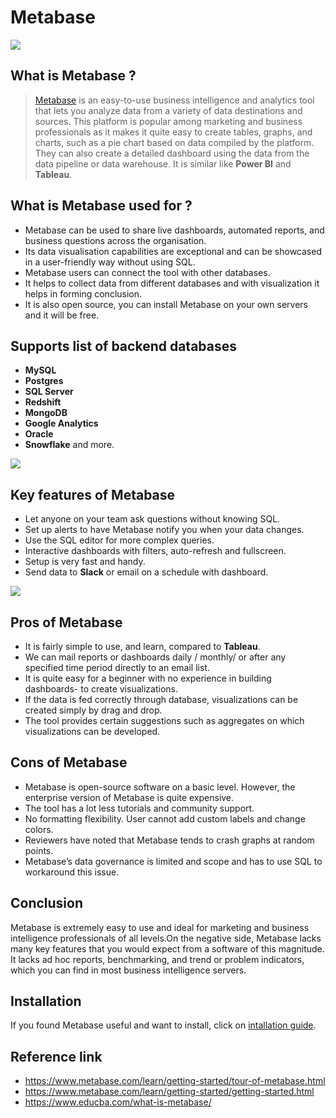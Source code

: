 # Metabase
![](https://res.cloudinary.com/hevo/image/upload/f_auto,q_auto/f_auto,q_auto/$wpsize_!_cld_full!,w_1200,h_630,c_scale/v1621578197/hevo-learn/5927b3e6-af6a-4ca9-92b8-6e26b9216192-1589988072377.png)
## What is Metabase ?
>[Metabase](https://www.metabase.com/) is an easy-to-use business intelligence and analytics tool that lets you analyze data from a variety of data destinations and sources.
This platform is popular among marketing and business professionals as it makes it quite easy to create tables, graphs, and charts, such as a pie chart based on data compiled by the platform. They can also create a detailed dashboard using the data from the data pipeline or data warehouse.
It is similar like **Power BI** and **Tableau**.

## What is Metabase used for ?
- Metabase can be used to share live dashboards, automated reports, and business questions across the organisation.
- Its data visualisation capabilities are exceptional and can be showcased in a user-friendly way without using SQL.
- Metabase users can connect the tool with other databases.
- It helps to collect data from different databases and with visualization it helps in forming conclusion.
- It is also open source, you can install Metabase on your own servers and it will be free.
## Supports list of backend databases

- **MySQL**
- **Postgres**
- **SQL Server**
- **Redshift**
- **MongoDB**
- **Google Analytics**
- **Oracle**
- **Snowflake** and more.
  
![](https://www.metabase.com/learn/images/scaling-metabase/metabase-setup-diagram.png)

## Key features of Metabase
- Let anyone on your team ask questions without knowing SQL.
- Set up alerts to have Metabase notify you when your data changes.
- Use the SQL editor for more complex queries.
- Interactive dashboards with filters, auto-refresh and fullscreen.
- Setup is very fast and handy.
- Send data to **Slack** or email on a schedule with dashboard.

![](https://d2908q01vomqb2.cloudfront.net/cb4e5208b4cd87268b208e49452ed6e89a68e0b8/2018/03/30/metabase.jpg)

## Pros of Metabase
- It is fairly simple to use, and learn, compared to **Tableau**.
- We can mail reports or dashboards daily / monthly/ or after any specified time period directly to an email list.
- It is quite easy for a beginner with no experience in building dashboards- to create visualizations.
- If the data is fed correctly through database, visualizations can be created simply by drag and drop.
- The tool provides certain suggestions such as aggregates on which visualizations can be developed.
  
## Cons of Metabase
- Metabase is open-source software on a basic level. However, the enterprise version of Metabase is quite expensive.
- The tool has a lot less tutorials and community support.
- No formatting flexibility. User cannot add custom labels and change colors.
- Reviewers have noted that Metabase tends to crash graphs at random points.
- Metabase’s data governance is limited and scope and has to use SQL to workaround this issue.

## Conclusion
Metabase is extremely easy to use and ideal for marketing and business intelligence professionals of all levels.On the negative side, Metabase lacks many key features that you would expect from a software of this magnitude. It lacks ad hoc reports, benchmarking, and trend or problem indicators, which you can find in most business intelligence servers.
  
## Installation
If you found Metabase useful and want to install, click on [intallation guide](https://www.metabase.com/docs/latest/operations-guide/installing-metabase.html).

## Reference link
- https://www.metabase.com/learn/getting-started/tour-of-metabase.html
- https://www.metabase.com/learn/getting-started/getting-started.html
- https://www.educba.com/what-is-metabase/
